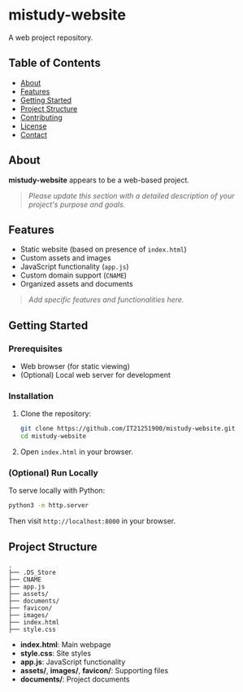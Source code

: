 # mistudy-website

A web project repository.

## Table of Contents

- [About](#about)
- [Features](#features)
- [Getting Started](#getting-started)
- [Project Structure](#project-structure)
- [Contributing](#contributing)
- [License](#license)
- [Contact](#contact)

## About

**mistudy-website** appears to be a web-based project.  
> _Please update this section with a detailed description of your project's purpose and goals._

## Features

- Static website (based on presence of `index.html`)
- Custom assets and images
- JavaScript functionality (`app.js`)
- Custom domain support (`CNAME`)
- Organized assets and documents

> _Add specific features and functionalities here._

## Getting Started

### Prerequisites

- Web browser (for static viewing)
- (Optional) Local web server for development

### Installation

1. Clone the repository:
   ```bash
   git clone https://github.com/IT21251900/mistudy-website.git
   cd mistudy-website
   ```
2. Open `index.html` in your browser.

### (Optional) Run Locally

To serve locally with Python:
```bash
python3 -m http.server
```
Then visit `http://localhost:8000` in your browser.

## Project Structure

```
.
├── .DS_Store
├── CNAME
├── app.js
├── assets/
├── documents/
├── favicon/
├── images/
├── index.html
├── style.css
```

- **index.html**: Main webpage
- **style.css**: Site styles
- **app.js**: JavaScript functionality
- **assets/**, **images/**, **favicon/**: Supporting files
- **documents/**: Project documents

